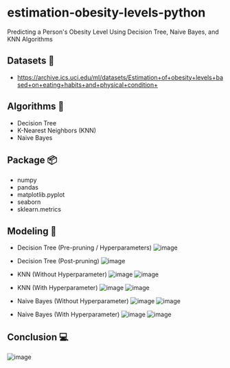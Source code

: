 # estimation-obesity-levels-python
 Predicting a Person's Obesity Level Using Decision Tree, Naive Bayes, and KNN Algorithms

## Datasets 💾
- https://archive.ics.uci.edu/ml/datasets/Estimation+of+obesity+levels+based+on+eating+habits+and+physical+condition+

## Algorithms 🤖
- Decision Tree
- K-Nearest Neighbors (KNN)
- Naive Bayes

## Package 📦︎
- numpy
- pandas
- matplotlib.pyplot
- seaborn
- sklearn.metrics

## Modeling 🎲
- Decision Tree (Pre-pruning / Hyperparameters)
![image](https://user-images.githubusercontent.com/69257405/218556323-ad862ff7-21cc-4211-b3a0-e0250537953f.png)

- Decision Tree (Post-pruning)
![image](https://user-images.githubusercontent.com/69257405/218556543-afcf63e3-242d-44d2-94d7-8f3055012665.png)

- KNN (Without Hyperparameter)
![image](https://user-images.githubusercontent.com/69257405/218556771-ca7ab16c-cee1-4427-8951-2d9b724da391.png)
![image](https://user-images.githubusercontent.com/69257405/218556620-05854eeb-1658-42a0-bba6-09bc1df67ccc.png)

- KNN (With Hyperparameter)
![image](https://user-images.githubusercontent.com/69257405/218556716-98b867b0-5134-4daa-81bd-247575f56209.png)
![image](https://user-images.githubusercontent.com/69257405/218556686-d2054f94-483b-4047-a37e-b6a6593e51f1.png)

- Naive Bayes (Without Hyperparameter)
![image](https://user-images.githubusercontent.com/69257405/218556902-82cd50e7-09d1-456d-afbb-18cde6b091ec.png)
![image](https://user-images.githubusercontent.com/69257405/218556923-b58ba9a5-116a-405d-a4dc-f440995c96c5.png)

- Naive Bayes (With Hyperparameter)
![image](https://user-images.githubusercontent.com/69257405/218557038-b9d5c732-4c87-4fa3-bcc3-103aef2fa7d5.png)
![image](https://user-images.githubusercontent.com/69257405/218557022-0fa63948-886d-4324-99d1-cc4a210cb19c.png)

## Conclusion 💻︎
![image](https://user-images.githubusercontent.com/69257405/218556144-527342df-a07f-4dfa-bd5c-25c929561dc3.png)
